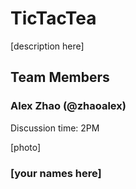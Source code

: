 # TicTacTea

[description here]

## Team Members

### Alex Zhao (@zhaoalex)

Discussion time: 2PM

[photo]

### [your names here]
